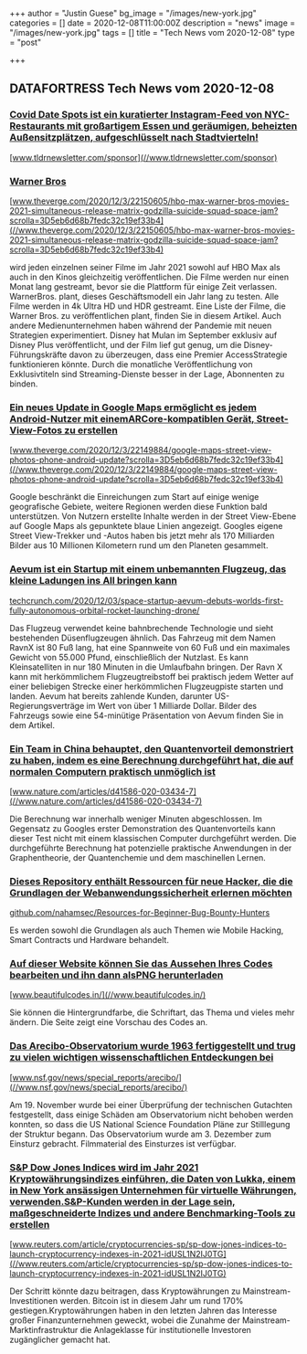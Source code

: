 +++
author = "Justin Guese"
bg_image = "/images/new-york.jpg"
categories = []
date = 2020-12-08T11:00:00Z
description = "news"
image = "/images/new-york.jpg"
tags = []
title = "Tech News vom 2020-12-08"
type = "post"

+++

        
## DATAFORTRESS Tech News vom 2020-12-08



### [Covid Date Spots ist ein kuratierter Instagram-Feed von NYC-Restaurants mit großartigem Essen und geräumigen, beheizten Außensitzplätzen, aufgeschlüsselt nach Stadtvierteln!](//www.tldrnewsletter.com/sponsor)


[www.tldrnewsletter.com/sponsor](//www.tldrnewsletter.com/sponsor)





### [Warner Bros](//www.theverge.com/2020/12/3/22150605/hbo-max-warner-bros-movies-2021-simultaneous-release-matrix-godzilla-suicide-squad-space-jam?scrolla=3D5eb6d68b7fedc32c19ef33b4)


[www.theverge.com/2020/12/3/22150605/hbo-max-warner-bros-movies-2021-simultaneous-release-matrix-godzilla-suicide-squad-space-jam?scrolla=3D5eb6d68b7fedc32c19ef33b4](//www.theverge.com/2020/12/3/22150605/hbo-max-warner-bros-movies-2021-simultaneous-release-matrix-godzilla-suicide-squad-space-jam?scrolla=3D5eb6d68b7fedc32c19ef33b4)


wird jeden einzelnen seiner Filme im Jahr 2021 sowohl auf HBO Max als auch in den Kinos gleichzeitig veröffentlichen. Die Filme werden nur einen Monat lang gestreamt, bevor sie die Plattform für einige Zeit verlassen. WarnerBros. plant, dieses Geschäftsmodell ein Jahr lang zu testen. Alle Filme werden in 4k Ultra HD und HDR gestreamt. Eine Liste der Filme, die Warner Bros. zu veröffentlichen plant, finden Sie in diesem Artikel. Auch andere Medienunternehmen haben während der Pandemie mit neuen Strategien experimentiert. Disney hat Mulan im September exklusiv auf Disney Plus veröffentlicht, und der Film lief gut genug, um die Disney-Führungskräfte davon zu überzeugen, dass eine Premier AccessStrategie funktionieren könnte. Durch die monatliche Veröffentlichung von Exklusivtiteln sind Streaming-Dienste besser in der Lage, Abonnenten zu binden.


### [Ein neues Update in Google Maps ermöglicht es jedem Android-Nutzer mit einemARCore-kompatiblen Gerät, Street-View-Fotos zu erstellen](//www.theverge.com/2020/12/3/22149884/google-maps-street-view-photos-phone-android-update?scrolla=3D5eb6d68b7fedc32c19ef33b4)


[www.theverge.com/2020/12/3/22149884/google-maps-street-view-photos-phone-android-update?scrolla=3D5eb6d68b7fedc32c19ef33b4](//www.theverge.com/2020/12/3/22149884/google-maps-street-view-photos-phone-android-update?scrolla=3D5eb6d68b7fedc32c19ef33b4)


Google beschränkt die Einreichungen zum Start auf einige wenige geografische Gebiete, weitere Regionen werden diese Funktion bald unterstützen. Von Nutzern erstellte Inhalte werden in der Street View-Ebene auf Google Maps als gepunktete blaue Linien angezeigt. Googles eigene Street View-Trekker und -Autos haben bis jetzt mehr als 170 Milliarden Bilder aus 10 Millionen Kilometern rund um den Planeten gesammelt.


### [Aevum ist ein Startup mit einem unbemannten Flugzeug, das kleine Ladungen ins All bringen kann](//techcrunch.com/2020/12/03/space-startup-aevum-debuts-worlds-first-fully-autonomous-orbital-rocket-launching-drone/)


[techcrunch.com/2020/12/03/space-startup-aevum-debuts-worlds-first-fully-autonomous-orbital-rocket-launching-drone/](//techcrunch.com/2020/12/03/space-startup-aevum-debuts-worlds-first-fully-autonomous-orbital-rocket-launching-drone/)


Das Flugzeug verwendet keine bahnbrechende Technologie und sieht bestehenden Düsenflugzeugen ähnlich. Das Fahrzeug mit dem Namen RavnX ist 80 Fuß lang, hat eine Spannweite von 60 Fuß und ein maximales Gewicht von 55.000 Pfund, einschließlich der Nutzlast. Es kann Kleinsatelliten in nur 180 Minuten in die Umlaufbahn bringen. Der Ravn X kann mit herkömmlichem Flugzeugtreibstoff bei praktisch jedem Wetter auf einer beliebigen Strecke einer herkömmlichen Flugzeugpiste starten und landen. Aevum hat bereits zahlende Kunden, darunter US-Regierungsverträge im Wert von über 1 Milliarde Dollar. Bilder des Fahrzeugs sowie eine 54-minütige Präsentation von Aevum finden Sie in dem Artikel.


### [Ein Team in China behauptet, den Quantenvorteil demonstriert zu haben, indem es eine Berechnung durchgeführt hat, die auf normalen Computern praktisch unmöglich ist](//www.nature.com/articles/d41586-020-03434-7)


[www.nature.com/articles/d41586-020-03434-7](//www.nature.com/articles/d41586-020-03434-7)


Die Berechnung war innerhalb weniger Minuten abgeschlossen. Im Gegensatz zu Googles erster Demonstration des Quantenvorteils kann dieser Test nicht mit einem klassischen Computer durchgeführt werden. Die durchgeführte Berechnung hat potenzielle praktische Anwendungen in der Graphentheorie, der Quantenchemie und dem maschinellen Lernen.


### [Dieses Repository enthält Ressourcen für neue Hacker, die die Grundlagen der Webanwendungssicherheit erlernen möchten](//github.com/nahamsec/Resources-for-Beginner-Bug-Bounty-Hunters)


[github.com/nahamsec/Resources-for-Beginner-Bug-Bounty-Hunters](//github.com/nahamsec/Resources-for-Beginner-Bug-Bounty-Hunters)


Es werden sowohl die Grundlagen als auch Themen wie Mobile Hacking, Smart Contracts und Hardware behandelt.


### [Auf dieser Website können Sie das Aussehen Ihres Codes bearbeiten und ihn dann alsPNG herunterladen](//www.beautifulcodes.in/)


[www.beautifulcodes.in/](//www.beautifulcodes.in/)


Sie können die Hintergrundfarbe, die Schriftart, das Thema und vieles mehr ändern. Die Seite zeigt eine Vorschau des Codes an.


### [Das Arecibo-Observatorium wurde 1963 fertiggestellt und trug zu vielen wichtigen wissenschaftlichen Entdeckungen bei](//www.nsf.gov/news/special_reports/arecibo/)


[www.nsf.gov/news/special_reports/arecibo/](//www.nsf.gov/news/special_reports/arecibo/)


Am 19. November wurde bei einer Überprüfung der technischen Gutachten festgestellt, dass einige Schäden am Observatorium nicht behoben werden konnten, so dass die US National Science Foundation Pläne zur Stilllegung der Struktur begann. Das Observatorium wurde am 3. Dezember zum Einsturz gebracht. Filmmaterial des Einsturzes ist verfügbar.


### [S&P Dow Jones Indices wird im Jahr 2021 Kryptowährungsindizes einführen, die Daten von Lukka, einem in New York ansässigen Unternehmen für virtuelle Währungen, verwenden.S&P-Kunden werden in der Lage sein, maßgeschneiderte Indizes und andere Benchmarking-Tools zu erstellen](//www.reuters.com/article/cryptocurrencies-sp/sp-dow-jones-indices-to-launch-cryptocurrency-indexes-in-2021-idUSL1N2IJ0TG)


[www.reuters.com/article/cryptocurrencies-sp/sp-dow-jones-indices-to-launch-cryptocurrency-indexes-in-2021-idUSL1N2IJ0TG](//www.reuters.com/article/cryptocurrencies-sp/sp-dow-jones-indices-to-launch-cryptocurrency-indexes-in-2021-idUSL1N2IJ0TG)


Der Schritt könnte dazu beitragen, dass Kryptowährungen zu Mainstream-Investitionen werden. Bitcoin ist in diesem Jahr um rund 170% gestiegen.Kryptowährungen haben in den letzten Jahren das Interesse großer Finanzunternehmen geweckt, wobei die Zunahme der Mainstream-Marktinfrastruktur die Anlageklasse für institutionelle Investoren zugänglicher gemacht hat.
